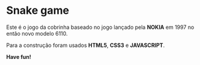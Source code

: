 # Snake game

Este é o jogo da cobrinha baseado no jogo lançado pela **NOKIA** em 1997 no então novo modelo 6110.

Para a construção foram usados **HTML5**, **CSS3** e **JAVASCRIPT**.

**Have fun!**
